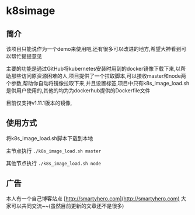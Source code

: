 # k8simage 

## 简介

该项目只能说作为一个demo来使用吧,还有很多可以改进的地方,希望大神看到可以帮忙提提意见

主要的功能是通过GitHub将kubernetes安装时用到的docker镜像下载下来,以帮助那些访问原资源困难的人,项目提供了一个拉取脚本,可以接收master和node两个参数,帮助你自动将镜像拉取下来,并且设置标签,项目中只有k8s_image_load.sh是供用户使用的,其他的均为为dockerhub提供的Dockerfile文件

目前仅支持v1.11.1版本的镜像,



## 使用方式

将k8s_image_load.sh脚本下载到本地

主节点执行 `./k8s_image_load.sh master`

其他节点执行 `./k8s_image_load.sh node`



## 广告

本人有一个自己博客站点 [http://smartyhero.com](http://smartyhero.com) 大家可以共同交流~~(虽然目前更新的文章还不是很多)